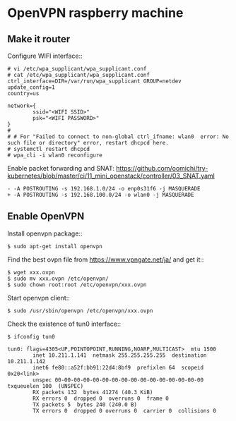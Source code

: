 OpenVPN raspberry machine
=========================

Make it router
--------------


Configure WIFI interface::
```
# vi /etc/wpa_supplicant/wpa_supplicant.conf 
# cat /etc/wpa_supplicant/wpa_supplicant.conf 
ctrl_interface=DIR=/var/run/wpa_supplicant GROUP=netdev
update_config=1
country=us

network={
        ssid="<WIFI SSID>"
        psk="<WIFI PASSWORD>"
}
#
# # For "Failed to connect to non-global ctrl_ifname: wlan0  error: No such file or directory" error, restart dhcpcd here.
# systemctl restart dhcpcd
# wpa_cli -i wlan0 reconfigure

```
Enable packet forwarding and SNAT: https://github.com/oomichi/try-kubernetes/blob/master/ci/11_mini_openstack/controller/03_SNAT.yaml
```
- -A POSTROUTING -s 192.168.1.0/24 -o enp0s31f6 -j MASQUERADE
+ -A POSTROUTING -s 192.168.100.0/24 -o wlan0 -j MASQUERADE
```

Enable OpenVPN
--------------

Install openvpn package::
```
$ sudo apt-get install openvpn
```
Find the best ovpn file from https://www.vpngate.net/ja/ and get it::
```
$ wget xxx.ovpn
$ sudo mv xxx.ovpn /etc/openvpn/
$ sudo chown root:root /etc/openvpn/xxx.ovpn
```
Start openvpn client::
```
$ sudo /usr/sbin/openvpn /etc/openvpn/xxx.ovpn
```
Check the existence of tun0 interface::
```
$ ifconfig tun0

tun0: flags=4305<UP,POINTOPOINT,RUNNING,NOARP,MULTICAST>  mtu 1500
        inet 10.211.1.141  netmask 255.255.255.255  destination 10.211.1.142
        inet6 fe80::a52f:bb91:22d4:8bf9  prefixlen 64  scopeid 0x20<link>
        unspec 00-00-00-00-00-00-00-00-00-00-00-00-00-00-00-00  txqueuelen 100  (UNSPEC)
        RX packets 132  bytes 41274 (40.3 KiB)
        RX errors 0  dropped 0  overruns 0  frame 0
        TX packets 5  bytes 240 (240.0 B)
        TX errors 0  dropped 0 overruns 0  carrier 0  collisions 0
```

